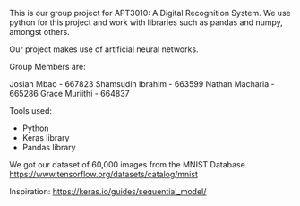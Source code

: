 This is our group project for APT3010: A Digital Recognition System. We use python for this project and work with libraries such as pandas and numpy, amongst others.

Our project makes use of artificial neural networks.

Group Members are:

Josiah Mbao - 667823
Shamsudin Ibrahim - 663599
Nathan Macharia - 665286
Grace Muriithi - 664837

Tools used:
- Python
- Keras library
- Pandas library


We got our dataset of 60,000 images from the MNIST Database.
https://www.tensorflow.org/datasets/catalog/mnist

Inspiration:
https://keras.io/guides/sequential_model/

